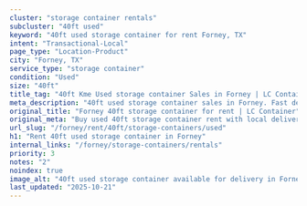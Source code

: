 ```yaml
---
cluster: "storage container rentals"
subcluster: "40ft used"
keyword: "40ft used storage container for rent Forney, TX"
intent: "Transactional-Local"
page_type: "Location-Product"
city: "Forney, TX"
service_type: "storage container"
condition: "Used"
size: "40ft"
title_tag: "40ft Kme Used storage container Sales in Forney | LC Container"
meta_description: "40ft used storage container sales in Forney. Fast delivery, competitive pricing. Serving storage containers area. Quote ID: I42. Call (214) 524-4168 for your free quote today."
original_title: "Forney 40ft storage container for rent | LC Container"
original_meta: "Buy used 40ft storage container rent with local delivery in Forney, TX. LC Container — local Since 2003. Request a fast quote today."
url_slug: "/forney/rent/40ft/storage-containers/used"
h1: "Rent 40ft used storage container in Forney"
internal_links: "/forney/storage-containers/rentals"
priority: 3
notes: "2"
noindex: true
image_alt: "40ft used storage container available for delivery in Forney"
last_updated: "2025-10-21"
---
```


<!-- TODO: Add unique city/inventory copy, images, and internal links here. -->
